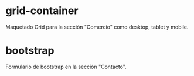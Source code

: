 # grid-container
Maquetado Grid para la sección "Comercio" como desktop, tablet y mobile.

# bootstrap
Formulario de bootstrap en la sección "Contacto".